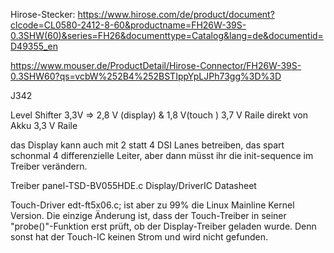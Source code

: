 Hirose-Stecker:
https://www.hirose.com/de/product/document?clcode=CL0580-2412-8-60&productname=FH26W-39S-0.3SHW(60)&series=FH26&documenttype=Catalog&lang=de&documentid=D49355_en

https://www.mouser.de/ProductDetail/Hirose-Connector/FH26W-39S-0.3SHW60?qs=vcbW%252B4%252BSTIppYpLJPh73gg%3D%3D

J342

Level Shifter 3,3V => 2,8 V (display) & 1,8 V(touch )
3,7 V Raile direkt von Akku
3,3 V Raile

das Display kann auch mit 2 statt 4 DSI Lanes betreiben, 
das spart schonmal 4 differenzielle Leiter, 
aber dann müsst ihr die init-sequence im Treiber verändern.


Treiber panel-TSD-BV055HDE.c 
Display/DriverIC Datasheet 


Touch-Driver edt-ft5x06.c; 
ist aber zu 99% die Linux Mainline Kernel Version. 
Die einzige Änderung ist, dass der Touch-Treiber in seiner "probe()"-Funktion erst prüft, 
ob der Display-Treiber geladen wurde. Denn sonst hat der Touch-IC keinen Strom und wird nicht gefunden.
